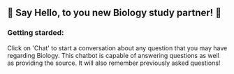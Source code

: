## 🌿 Say Hello, to you new Biology study partner! 🌿

### Getting starded:
Click on 'Chat' to start a conversation about any question that you may have regarding Biology. This chatbot is capable of answering questions as well as providing the source. It will also remember previously asked questions!

